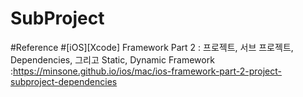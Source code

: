 # SubProject

#Reference 
#[iOS][Xcode] Framework Part 2 : 프로젝트, 서브 프로젝트, Dependencies, 그리고 Static, Dynamic Framework
:https://minsone.github.io/ios/mac/ios-framework-part-2-project-subproject-dependencies
